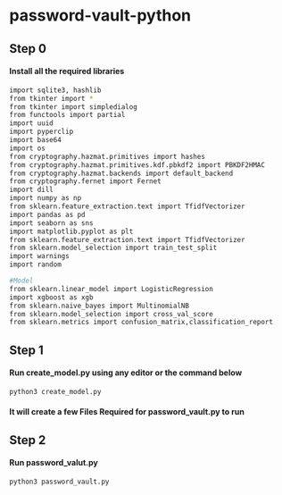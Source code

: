 # password-vault-python

## Step 0
#### Install all the required libraries

```sh
import sqlite3, hashlib
from tkinter import *
from tkinter import simpledialog
from functools import partial
import uuid
import pyperclip
import base64
import os
from cryptography.hazmat.primitives import hashes
from cryptography.hazmat.primitives.kdf.pbkdf2 import PBKDF2HMAC
from cryptography.hazmat.backends import default_backend
from cryptography.fernet import Fernet
import dill
import numpy as np
from sklearn.feature_extraction.text import TfidfVectorizer
import pandas as pd
import seaborn as sns
import matplotlib.pyplot as plt
from sklearn.feature_extraction.text import TfidfVectorizer
from sklearn.model_selection import train_test_split
import warnings
import random

#Model
from sklearn.linear_model import LogisticRegression
import xgboost as xgb
from sklearn.naive_bayes import MultinomialNB
from sklearn.model_selection import cross_val_score 
from sklearn.metrics import confusion_matrix,classification_report
```

## Step 1
#### Run create_model.py using any editor or the command below 

```sh
python3 create_model.py
```

#### It will create a few Files Required for password_vault.py to run

## Step 2
#### Run password_valut.py
```sh
python3 password_vault.py
```
